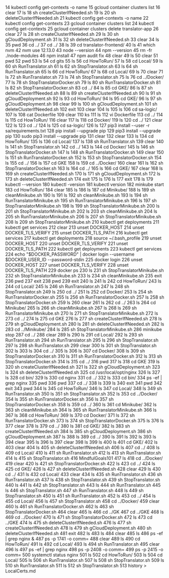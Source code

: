    14  kubectl config get-contexts -o name
   15  gcloud container clusters list
   16  clear
   17  ls
   18  sh createClusterIfNeeded.sh 
   19  ls
   20  sh deleteClusterIfNeeded.sh 
   21  kubectl config get-contexts -o name
   22  kubectl config get-contexts
   23  gcloud container clusters list
   24  kubectl config get-contexts
   25  gcloud container clusters delete translator-app
   26  clear
   27  ls
   28  sh createClusterIfNeeded.sh 
   29  ls
   30  sh gCloudDeployment.sh 
   31  ls
   32  sh deleteClusterIfNeeded.sh 
   33  clear
   34  ls
   35  pwd
   36  cd ../
   37  cd ../
   38  ls
   39  cd translator-frontend/
   40  ls
   41  which nvm
   42  nvm use 12.13.0
   43  node --version
   44  npm --version
   45  rm -fr ./node-modules
   46  npm install
   47  npm audit fix
   48  clear
   49  ls
   50  clear
   51  pwd
   52  pwd
   53  ls
   54  cd gits
   55  ls
   56  cd HowToRun/
   57  ls
   58  cd Local/
   59  ls
   60  sh RunTranslator.sh 
   61  ls
   62  sh StopTranslator.sh 
   63  ls
   64  sh RunTranslator.sh 
   65  ls
   66  cd HowToRun/
   67  ls
   68  cd Local/
   69  ls
   70  clear
   71  ls
   72  sh RunTranslator.sh 
   73  ls
   74  sh StopTranslator.sh 
   75  ls
   76  cd ../Docker/
   77  ls
   78  sh StopTranslatorDocker.sh 
   79  ls
   80  sh RunTranslatorDocker.sh 
   81  ls
   82  sh StopTranslatorDocker.sh 
   83  cd ../
   84  ls
   85  cd GKE/
   86  ls
   87  sh deleteClusterIfNeeded.sh 
   88  ls
   89  sh createClusterIfNeeded.sh 
   90  ls
   91  sh gCloudDeployment.sh 
   92  ls
   93  cd HowToRun/
   94  ls
   95  cd GKE/
   96  ls
   97  sh gCloudDeployment.sh 
   98  clear
   99  ls
  100  sh gCloudDeployment.sh 
  101  sh deleteClusterIfNeeded.sh 
  102  exit
  103  clear
  104  ls
  105  ls
  106  cd sa-logic/
  107  ls
  108  cat Dockerfile 
  109  clear
  110  ks
  111  ls
  112  vi Dockerfile 
  113  cd ../
  114  ls
  115  cd HowToRun/
  116  clear
  117  ls
  118  cd Docker/
  119  ls
  120  cd ../
  121  clear
  122  ls
  123  cd ../
  124  ls
  125  cd sa-logic/
  126  ls
  127  pip3 install --user -r sa/requirements.txt
  128  pip install --upgrade pip
  129  pip3 install --upgrade pip
  130  sudo pip3 install --upgrade pip
  131  clear
  132  clear
  133  ls
  134  cd HowToRun/
  135  ls
  136  cd Local/
  137  ls
  138  sh RunTranslator.sh 
  139  clear
  140  ls
  141  sh StopTranslator.sh 
  142  cd ../
  143  ls
  144  cd Docker/
  145  ls
  146  sh StopTranslatorDocker.sh 
  147  ls
  148  sh RunTranslatorDocker.sh 
  149  clear
  150  ls
  151  sh RunTranslatorDocker.sh 
  152  ls
  153  sh StopTranslatorDocker.sh 
  154  ls
  155  cd ../
  156  ls
  157  cd GKE
  158  ls
  159  cd ../Docker/
  160  clear
  161  ls
  162  sh StopTranslatorDocker.sh 
  163  ls
  164  cd ../
  165  ls
  166  cd GKE/
  167  clear
  168  ls
  169  sh createClusterIfNeeded.sh 
  170  ls
  171  sh gCloudDeployment.sh 
  172  ls
  173  sh deleteClusterIfNeeded.sh 
  174  exit
  175  ls
  176  ls
  177  exit
  178  ls
  179  kubectl --version
  180  kubectl -version
  181  kubectl version
  182  minkube start
  183  cd HowToRun/
  184  clear
  185  ls
  186  ls
  187  cd Minikube/
  188  ls
  189  sh cleanMinikube.sh 
  190  ls
  191  ls
  192  sh cleanMinikube.sh 
  193  ls
  194  sh RunTranslatorMinikube.sh 
  195  sh RunTranslatorMinikube.sh 
  196  ls
  197  sh StopTranslatorMinikube.sh 
  198  ls
  199  sh StopTranslatorMinikube.sh 
  200  ls
  201  sh StopTranslatorMinikube.sh 
  202  ls
  203  sh cleanMinikube.sh 
  204  ls
  205  sh RunTranslatorMinikube.sh 
  206  ls
  207  sh StopTranslatorMinikube.sh 
  208  ls
  209  sh StopTranslatorMinikube.sh 
  210  kubectl get deployments
  211  kubectl get services
  212  clear
  213  unset DOCKER_HOST
  214  unset DOCKER_TLS_VERIFY
  215  unset DOCKER_TLS_PATH
  216  kubectl get services
  217  kubectl get deployments
  218  source ~/.bash_profile
  219  unset DOCKER_HOST
  220  unset DOCKER_TLS_VERIFY
  221  unset DOCKER_TLS_PATH
  222  kubectl get deployments
  223  kubectl get services
  224  echo "$DOCKER_PASSWORD" | docker login --username $DOCKER_USER_ID --password-stdin
  225  docker login
  226  unset DOCKER_HOST
  227  unset DOCKER_TLS_VERIFY
  228  unset DOCKER_TLS_PATH
  229  docker ps
  230  ls
  231  sh StopTranslatorMinikube.sh 
  232  sh StopTranslatorMinikube.sh 
  233  ls
  234  sh cleanMinikube.sh 
  235  exit
  236  pwd
  237  exit
  238  pwd
  239  exit
  240  ls
  241  ls
  242  cd HowToRun/
  243  ls
  244  cd Local/
  245  ls
  246  sh RunTranslator.sh 
  247  ls
  248  sh StopTranslator.sh 
  249  ls
  250  cd ../
  251  ls
  252  cd Docker/
  253  ls
  254  sh RunTranslatorDocker.sh 
  255  ls
  256  sh RunTranslatorDocker.sh 
  257  ls
  258  sh StopTranslatorDocker.sh 
  259  ls
  260  clear
  261  ls
  262  cd ../
  263  ls
  264  cd Minikube/
  265  ls
  266  sh cleanMinikube.sh 
  267  ls
  268  ls
  269  sh RunTranslatorMinikube.sh 
  270  ls
  271  sh StopTranslatorMinikube.sh 
  272  ls
  273  cd ../
  274  ls
  275  cd GKE
  276  ls
  277  sh createClusterIfNeeded.sh 
  278  ls
  279  sh gCloudDeployment.sh 
  280  ls
  281  sh deleteClusterIfNeeded.sh 
  282  ls
  283  cd ../Minikube/
  284  ls
  285  sh StopTranslatorMinikube.sh 
  286  minikube stop
  287  cd ../
  288  clear
  289  ls
  290  ls
  291  cd Local/
  292  ls
  293  sh RunTranslator.sh 
  294  sh RunTranslator.sh 
  295  ls
  296  sh StopTranslator.sh 
  297  ls
  298  sh RunTranslator.sh 
  299  clear
  300  ls
  301  sh StopTranslator.sh 
  302  ls
  303  ls
  304  cd ../
  305  ls
  306  ls
  307  cd Docker/
  308  ls
  309  sh StopTranslatorDocker.sh 
  310  ls
  311  sh RunTranslatorDocker.sh 
  312  ls
  313  sh StopTranslatorDocker.sh 
  314  ls
  315  cd ../
  316  pwd
  317  ls
  318  cd GKE
  319  ls
  320  sh createClusterIfNeeded.sh 
  321  ls
  322  sh gCloudDeployment.sh 
  323  ls
  324  sh deleteClusterIfNeeded.sh 
  325  cd /usr/local/opt/nginx
  326  ls
  327  ls
  328  cd bin/
  329  ls
  330  cd nginx 
  331  cd ../
  332  ls
  333  cd bin/
  334  ps -ef | grep nginx
  335  pwd
  336  pwd
  337  cd ../
  338  ls
  339  ls
  340  exit
  341  pwd
  342  exit
  343  pwd
  344  ls
  345  cd HowToRun/
  346  ls
  347  cd Local/
  348  ls
  349  sh RunTranslator.sh 
  350  ls
  351  sh StopTranslator.sh 
  352  ls
  353  cd ../Docker/
  354  ls
  355  sh RunTranslatorDocker.sh 
  356  ls
  357  sh StopTranslatorDocker.sh 
  358  ls
  359  cd ../
  360  ls
  361  cd Minikube/
  362  ls
  363  sh cleanMinikube.sh 
  364  ls
  365  sh RunTranslatorMinikube.sh 
  366  ls
  367  ls
  368  cd HowToRun/
  369  ls
  370  cd Docker/
  371  ls
  372  sh RunTranslatorDocker.sh 
  373  ls
  374  sh StopTranslatorDocker.sh 
  375  ls
  376  ls
  377  clear
  378  ls
  379  cd ../
  380  ls
  381  cd GKE/
  382  ls
  383  sh createClusterIfNeeded.sh 
  384  ls
  385  sh gCloudDeployment.sh 
  386  sh gCloudDeployment.sh 
  387  ls
  388  ls
  389  cd ../
  390  ls
  391  ls
  392  ls
  393  ls
  394  clear
  395  ls
  396  ls
  397  clear
  398  ls
  399  ls
  400  ls
  401  cd GKE/
  402  ls
  403  clear
  404  ls
  405  sh deleteClusterIfNeeded.sh 
  406  ls
  407  cd ../
  408  ls
  409  cd Local/
  410  ls
  411  sh RunTranslator.sh 
  412  ls
  413  sh RunTranslator.sh 
  414  ls
  415  sh StopTranslator.sh 
  416  MindfulGoals101
  417  ls
  418  cd ../Docker/
  419  clear
  420  ls
  421  sh StopTranslatorDocker.sh 
  422  ls
  423  cd ../
  424  ls
  425  cd GKE/
  426  ls
  427  sh deleteClusterIfNeeded.sh 
  428  clear
  429  ls
  430  cd ../
  431  ls
  432  cd Local/
  433  clear
  434  ls
  435  sh RunTranslator.sh 
  436  sh RunTranslator.sh
  437  ls
  438  sh StopTranslator.sh 
  439  sh StopTranslator.sh 
  440  ls
  441  ls
  442  sh StopTranslator.sh 
  443  ls
  444  sh RunTranslator.sh 
  445  ls
  446  sh StopTranslator.sh 
  447  sh RunTranslator.sh 
  448  ls
  449  sh StopTranslator.sh 
  450  ls
  451  sh RunTranslator.sh 
  452  ls
  453  cd ../
  454  ls
  455  cd Local/
  456  ls
  457  sh StopTranslator.sh 
  458  cd ../Docker/
  459  clear
  460  ls
  461  sh RunTranslatorDocker.sh 
  462  ls
  463  sh StopTranslatorDocker.sh 
  464  clear
  465  ls
  466  cd ../GK
  467  cd ../GKE
  468  ls
  469  cd ../Docker/
  470  ls
  471  sh StopTranslatorDocker.sh 
  472  ls
  473  cd ../GKE
  474  ls
  475  sh deleteClusterIfNeeded.sh 
  476  ls
  477  sh createClusterIfNeeded.sh 
  478  ls
  479  sh gCloudDeployment.sh 
  480  sh deleteClusterIfNeeded.sh 
  481  exit
  482  ls
  483  ls
  484  clear
  485  ls
  486  ps -ef | grep nginx &
  487  ps -p 1741 -o comm=
  488  clear
  489  ls
  490  cd HowToRun/
  491  ls
  492  cd Local/
  493  ls
  494  sh RunTranslator.sh 
  495  clear
  496  ls
  497  ps -ef | grep nginx
  498  ps -p 2408 -o comm=
  499  ps -p 2415 -o comm=
  500  systemctl status nginx
  501  ls
  502  cd HowToRun/
  503  ls
  504  cd Local/
  505  ls
  506  sh RunTranslator.sh 
  507  ls
  508  sh StopTranslator.sh 
  509  ls
  510  sh RunTranslator.sh 
  511  ls
  512  sh StopTranslator.sh 
  513  history > LocalCerts.md
